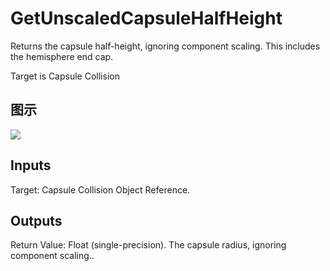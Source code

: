 # GetUnscaledCapsuleHalfHeight

Returns the capsule half-height, ignoring component scaling. This includes the hemisphere end cap.

Target is Capsule Collision

## 图示

![]($-20221218-18230765.png)

## Inputs

Target: Capsule Collision Object Reference.  

## Outputs

Return Value: Float (single-precision). The capsule radius, ignoring component scaling..

